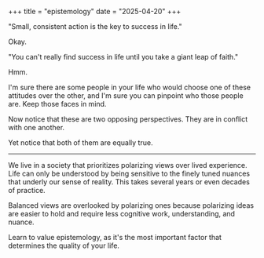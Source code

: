 +++
title =  "epistemology"
date = "2025-04-20"
+++

"Small, consistent action is the key to success in life."

Okay.

"You can't really find success in life until you take a giant leap of faith."

Hmm.

I'm sure there are some people in your life who would choose one of these attitudes over the other, and I'm sure you can pinpoint who those people are. Keep those faces in mind.

Now notice that these are two opposing perspectives. They are in conflict with one another. 

Yet notice that both of them are equally true.

---

We live in a society that prioritizes polarizing views over lived experience. Life can only be understood by being sensitive to the finely tuned nuances that underly our sense of reality. This takes several years or even decades of practice.

Balanced views are overlooked by polarizing ones because polarizing ideas are easier to hold and require less cognitive work, understanding, and nuance. 

Learn to value epistemology, as it's the most important factor that determines the quality of your life.






